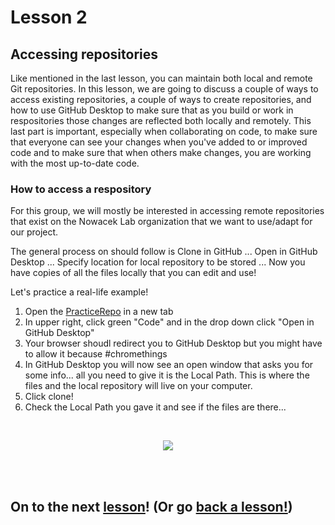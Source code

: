 # Lesson 2

## Accessing repositories

Like mentioned in the last lesson, you can maintain both local and remote Git repositories. In this lesson, we are going to discuss a couple of ways to access existing repositories, a couple of ways to create repositories, and how to use GitHub Desktop to make sure that as you build or work in respositories those changes are reflected both locally and remotely. This last part is important, especially when collaborating on code, to make sure that everyone can see your changes when you've added to or improved code and to make sure that when  others make changes, you are working with the most up-to-date code. 

### How to access a respository

For this group, we will mostly be interested in accessing remote repositories that exist on the Nowacek Lab organization that we want to use/adapt for our project. 

The general process on should follow is Clone in GitHub ...  Open in GitHub Desktop ... Specify location for local repository to be stored ... Now you have copies of all the files locally that you can edit and use! 

Let's practice a real-life example!

1. Open the [PracticeRepo](https://github.com/NowacekLab/PracticeRepo) in a new tab
2. In upper right, click green "Code" and in the drop down click "Open in GitHub Desktop"
3. Your browser shoudl redirect you to GitHub Desktop but you might have to allow it because #chromethings
4. In GitHub Desktop you will now see an open window that asks you for some info... all you need to give it is the Local Path. This is where the files and the local repository will live on your computer. 
5. Click clone!
6. Check the Local Path you gave it and see if the files are there...  

<br>

<p align="center">
  <img src="http://bestanimations.com/Holidays/Fireworks/fireworks/gold-fireworks-mass-gif.gif#.XwiptY4191Y.link" />
</p>

<br>
<br>

## On to the next [lesson](https://github.com/NowacekLab/Welcome/blob/master/lesson3.md)! (Or go [back a lesson!](https://github.com/NowacekLab/Welcome/blob/master/lesson1.md))
